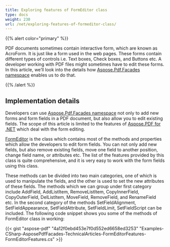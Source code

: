 ```yaml
---
title: Exploring features of FormEditor class
type: docs
weight: 230
url: /net/exploring-features-of-formeditor-class/
---
```


{{% alert color="primary" %}} 

PDF documents sometimes contain interactive form, which are known as AcroForm. It is just like a form used in the web pages. These forms contain different types of controls i.e. Text boxes, Check boxes, and Buttons etc. A developer working with PDF files might sometimes have to edit these forms. In this article, we’ll look into the details how [Aspose.Pdf.Facades namespace](https://docs-qa.aspose.com/display/pdftemp/Aspose.Pdf.Facades+namespace) enables us to do that.

{{% /alert %}} 
## **Implementation details**
Developers can use [Aspose.Pdf.Facades namespace](https://docs-qa.aspose.com/display/pdftemp/Aspose.Pdf.Facades+namespace) not only to add new forms and form fields in a PDF document, but also allow you to edit existing fields. The scope of this article is limited to the features of [Aspose.PDF for .NET](/pdf/net/home-html/) which deal with the form editing.

[FormEditor](http://www.aspose.com/api/net/pdf/aspose.pdf.facades/formeditor) is the class which contains most of the methods and properties which allow the developers to edit form fields. You can not only add new fields, but also remove existing fields, move one field to another position, change field name, or attributes etc. The list of the features provided by this class is quite comprehensive, and it is very easy to work with the form fields using this class.

These methods can be divided into two main categories, one of which is used to manipulate the fields, and the other is used to set the new attributes of these fields. The methods which we can group under first category include AddField, AddListItem, RemoveListItem, CopyInnerField, CopyOuterField, DelListItem, MoveField, RemoveField, and RenameField etc. In the second category of the methods SetFieldAlignment, SetFieldAppearance, SetFieldAttribute, SetFieldLimit, SetFieldScript can be included. The following code snippet shows you some of the methods of FormEditor class in working:



{{< gist "aspose-pdf" "4a12f0ebd453e7f0d552ed6658ed3253" "Examples-CSharp-AsposePdfFacades-TechnicalArticles-FormEditorFeatures-FormEditorFeatures.cs" >}}
